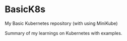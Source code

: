 # BasicK8s

My Basic Kubernetes repository (with using MiniKube)

Summary of my learnings on Kubernetes with examples.